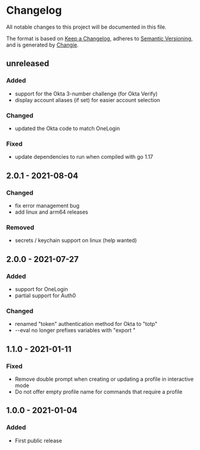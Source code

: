 # Changelog
All notable changes to this project will be documented in this file.

The format is based on [Keep a Changelog](https://keepachangelog.com/en/1.0.0/),
adheres to [Semantic Versioning](https://semver.org/spec/v2.0.0.html),
and is generated by [Changie](https://github.com/miniscruff/changie).

## unreleased

### Added
- support for the Okta 3-number challenge (for Okta Verify)
- display account aliases (if set) for easier account selection

### Changed
- updated the Okta code to match OneLogin

### Fixed
- update dependencies to run when compiled with go 1.17

## 2.0.1 - 2021-08-04

### Changed

- fix error management bug
- add linux and arm64 releases

### Removed

- secrets / keychain support on linux (help wanted)

## 2.0.0 - 2021-07-27

### Added

- support for OneLogin
- partial support for Auth0

### Changed

- renamed "token" authentication method for Okta to "totp"
- --eval no longer prefixes variables with "export "

## 1.1.0 - 2021-01-11

### Fixed
* Remove double prompt when creating or updating a profile in interactive mode
* Do not offer empty profile name for commands that require a profile

## 1.0.0 - 2021-01-04

### Added
* First public release
